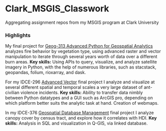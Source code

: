 # Clark_MSGIS_Classwork
Aggregating assignment repos from my MSGIS program at Clark University

### Highlights

My final project for [Geog-313 Advanced Python for Geospatial Analytics](https://github.com/andrews-j/AdvancedPython_Assignments/tree/d549ead03b3ea9cda1b2c645adac71527ba53c0f) analyzes fire behavior by vegetation type, using advanced raster and vector manipulation to iterate through several years worth of data over a different burn areas. 
**Key skills:** Using APIs to query, visualize, and analyze satellite imagery in Python, with the help of numerous libraries, such as stacstack, geopandas, folium, rioxarray, and dask.

For my IDCE-296 [Advanced Vector](https://github.com/andrews-j/AdvancedVector_FinalProject/tree/03eb115dbe08db6910b810ae200ccd56d4f13746) final project I analyze and visualize at several different spatial and temporal scales a very large dataset of ant-civilian violence incidents. 
**Key skills:** Ability to transfer data nimbly between Python datatypes and a GUI such as ArcGIS pro, depending on which platform better suits the analytic task at hand. Creation of webmaps. 

In my IDCE-376 [Geospatial Database Management](https://github.com/andrews-j/DatabaseMGMT_FinalProject/tree/3b2292e3edbcd93559dcdd490a7d04b4598529e7) final project I analyze canopy cover by census tract, and explore how it correlates with HDI. 
**Key skills:** Analysis in SQL and visualization in Q-GIS, via linked database. 
